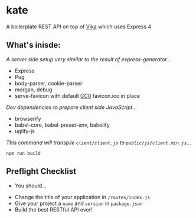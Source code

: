 # kate
A boilerplate REST API on top of [Vika](https://github.com/tdreid/vika) which uses Express 4

## What's inisde:
*A server side setup very similar to the result of express-generator...* 
- Express
- Pug
- body-parser, cookie-parser
- morgan, debug
- serve-favicon with default [CC0](https://creativecommons.org/share-your-work/public-domain/cc0/) favicon.ico in place

*Dev dependencies to prepare client side JavaScript...*
- browserify
- babel-core, babel-preset-env, babelify
- uglify-js

*This command will transpile `client/client.js` to `public/js/client.min.js`...*

`npm run build` 

## Preflight Checklist
* You should...
- Change the title of your application in `/routes/index.js`
- Give your project a `name` and `version` in `package.json`
- Build the best RESTful API ever!
